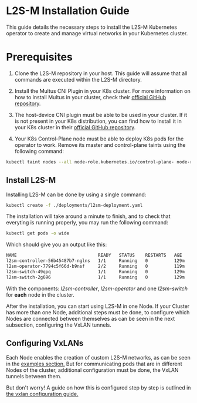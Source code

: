 <!---
 Copyright 2024  Charles III University of Madrid
 
 Licensed under the Apache License, Version 2.0 (the "License"); you may not
 use this file except in compliance with the License.  You may obtain a copy
 of the License at
 
   http://www.apache.org/licenses/LICENSE-2.0
 
 Unless required by applicable law or agreed to in writing, software
 distributed under the License is distributed on an "AS IS" BASIS, WITHOUT
 WARRANTIES OR CONDITIONS OF ANY KIND, either express or implied.  See the
 License for the specific language governing permissions and limitations under
 the License.
 
 SPDX-License-Identifier: Apache-2.0
-->

# L2S-M Installation Guide
This guide details the necessary steps to install the L2S-M Kubernetes operator to create and manage virtual networks in your Kubernetes cluster.


# Prerequisites

1. Clone the L2S-M repository in your host. This guide will assume that all commands are executed within the L2S-M directory.

2. Install the Multus CNI Plugin in your K8s cluster. For more information on how to install Multus in your cluster, check their [official GitHub repository](https://github.com/k8snetworkplumbingwg/multus-cni).

3. The host-device CNI plugin must be able to be used in your cluster. If it is not present in your K8s distribution, you can find how to install it in your K8s cluster in their [official GitHub repository](https://github.com/containernetworking/plugins).

4. Your K8s Control-Plane node must be able to deploy K8s pods for the operator to work. Remove its master and control-plane taints using the following command:
```bash
kubectl taint nodes --all node-role.kubernetes.io/control-plane- node-role.kubernetes.io/master-
```

 
## Install L2S-M

Installing L2S-M can be done by using a single command:

```bash
kubectl create -f ./deployments/l2sm-deployment.yaml
```

The installation will take around a minute to finish, and to check that everyting is running properly, you may run the following command:

```bash
kubectl get pods -o wide
```

Which should give you an output like this:

```bash
NAME                               READY   STATUS    RESTARTS   AGE    IP           NODE    NOMINATED NODE   READINESS GATES
l2sm-controller-56b45487b7-nglns   1/1     Running   0          129m   10.1.72.72   l2sm2   <none>           <none>
l2sm-operator-7794c5f66d-b9nsf     2/2     Running   0          119m   10.1.14.45   l2sm1   <none>           <none>
l2sm-switch-49qpq                  1/1     Running   0          129m   10.1.14.63   l2sm1   <none>           <none>
l2sm-switch-2g696                  1/1     Running   0          129m   10.1.72.73   l2sm2   <none>           <none>
```
With the components: _l2sm-controller_, _l2sm-operator_ and one _l2sm-switch_ for **each** node in the cluster. 

After the installation, you can start using L2S-M in one Node. If your Cluster has more than one Node, additional steps must be done, to configure which Nodes are connected between themselves as can be seen in the next subsection, configuring the VxLAN tunnels.

## Configuring VxLANs

Each Node enables the creation of custom L2S-M networks, as can be seen in the [examples section.](../examples/) But for communicating pods that are in different Nodes of the cluster, additional configuration must be done, the VxLAN tunnels between them.

But don't worry! A guide on how this is configured step by step is outlined in [the vxlan configuration guide.](../deployment/vxlans.md)
